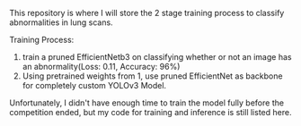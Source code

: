 This repository is where I will store the 2 stage training process to classify abnormalities in lung scans.

Training Process:
1) train a pruned EfficientNetb3 on classifying whether or not an image has an abnormality(Loss: 0.11, Accuracy: 96%)
2) Using pretrained weights from 1, use pruned EfficientNet as backbone for completely custom YOLOv3 Model.

Unfortunately, I didn't have enough time to train the model fully before the competition ended, but my code for training and inference is still listed here.
